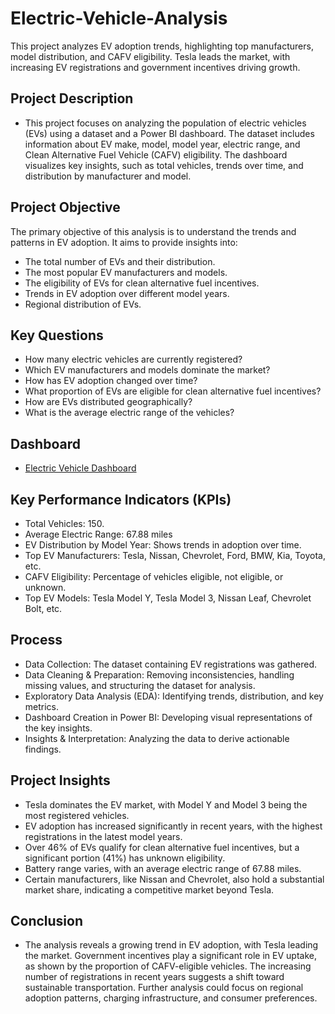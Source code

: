 # Electric-Vehicle-Analysis
This project analyzes EV adoption trends, highlighting top manufacturers, model distribution, and CAFV eligibility. Tesla leads the market, with increasing EV registrations and government incentives driving growth.


## Project Description
 - This project focuses on analyzing the population of electric vehicles (EVs) using a dataset and a Power BI dashboard. The dataset includes information about EV make, 
   model, model year, electric range, and Clean Alternative Fuel Vehicle (CAFV) eligibility. The dashboard visualizes key insights, such as total vehicles, trends over time, 
   and distribution by manufacturer and model.

## Project Objective
   The primary objective of this analysis is to understand the trends and patterns in EV adoption. It aims to provide insights into:
   - The total number of EVs and their distribution.
   - The most popular EV manufacturers and models.
   - The eligibility of EVs for clean alternative fuel incentives.
   - Trends in EV adoption over different model years.
   - Regional distribution of EVs.

     
 ## Key Questions
  - How many electric vehicles are currently registered?
  - Which EV manufacturers and models dominate the market?
  - How has EV adoption changed over time?
  - What proportion of EVs are eligible for clean alternative fuel incentives?
  - How are EVs distributed geographically?
  - What is the average electric range of the vehicles?

## Dashboard
  - <a href="https://github.com/dhok07/Electric-Vehicle-Analysis/blob/main/EV%20Analysis.pdf">Electric Vehicle Dashboard</a>

 ## Key Performance Indicators (KPIs)
   - Total Vehicles: 150.
   - Average Electric Range: 67.88 miles
   - EV Distribution by Model Year: Shows trends in adoption over time.
   - Top EV Manufacturers: Tesla, Nissan, Chevrolet, Ford, BMW, Kia, Toyota, etc.
   - CAFV Eligibility: Percentage of vehicles eligible, not eligible, or unknown.
   - Top EV Models: Tesla Model Y, Tesla Model 3, Nissan Leaf, Chevrolet Bolt, etc.

  ## Process
  - Data Collection: The dataset containing EV registrations was gathered.
  - Data Cleaning & Preparation: Removing inconsistencies, handling missing values, and structuring the dataset for analysis.
  - Exploratory Data Analysis (EDA): Identifying trends, distribution, and key metrics.
  - Dashboard Creation in Power BI: Developing visual representations of the key insights.
  - Insights & Interpretation: Analyzing the data to derive actionable findings.

  ## Project Insights
  - Tesla dominates the EV market, with Model Y and Model 3 being the most registered vehicles.
  - EV adoption has increased significantly in recent years, with the highest registrations in the latest model years.
  - Over 46% of EVs qualify for clean alternative fuel incentives, but a significant portion (41%) has unknown eligibility.
  - Battery range varies, with an average electric range of 67.88 miles.
  - Certain manufacturers, like Nissan and Chevrolet, also hold a substantial market share, indicating a competitive market beyond Tesla.

    
  ## Conclusion
   - The analysis reveals a growing trend in EV adoption, with Tesla leading the market. Government incentives play a significant role in EV uptake, as shown by the 
    proportion of CAFV-eligible vehicles. The increasing number of registrations in recent years suggests a shift toward sustainable transportation. Further analysis could 
    focus on regional adoption patterns, charging infrastructure, and consumer preferences.
